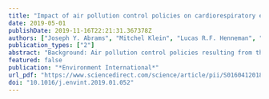 ```yaml
---
title: "Impact of air pollution control policies on cardiorespiratory emergency department visits, Atlanta, GA, 1999–2013"
date: 2019-05-01
publishDate: 2019-11-16T22:21:31.367378Z
authors: ["Joseph Y. Abrams", "Mitchel Klein", "Lucas R.F. Henneman", "Stefanie E. Sarnat", "Howard H. Chang", "Matthew J. Strickland", "James A. Mulholland", "Armistead G. Russell", "Paige E. Tolbert"]
publication_types: ["2"]
abstract: "Background: Air pollution control policies resulting from the 1990 Clean Air Act Amendments were aimed at reducing pollutant emissions, ambient concentrations, and ultimately adverse health outcomes. Objectives: As part of a comprehensive air pollution accountability study, we used a counterfactual study design to estimate the impact of mobile source and electricity generation control policies on health outcomes in the Atlanta, GA, metropolitan area from 1999 to 2013. Methods: We identified nine sets of pollution control policies, estimated changes in emissions in the absence of these policies, and employed those changes to estimate counterfactual daily ambient pollutant concentrations at a central monitoring location. Using a multipollutant Poisson time-series model, we estimated associations between observed pollutant levels and daily counts of cardiorespiratory emergency department (ED) visits at Atlanta hospitals. These associations were then used to estimate the number of ED visits prevented due to control policies, comparing observed to counterfactual daily concentrations. Results: Pollution control policies were estimated to substantially reduce ambient concentrations of the nine pollutants examined for the period 1999–2013. We estimated that pollutant concentration reductions resulting from the control policies led to the avoidance of over 55,000 cardiorespiratory disease ED visits in the five-county metropolitan Atlanta area, with greater proportions of visits prevented in later years as effects of policies became more fully realized. During the final two years of the study period, 2012–2013, the policies were estimated to prevent 16.5% of ED visits due to asthma (95% interval estimate: 7.5%, 25.1%), 5.9% (95% interval estimate: −0.4%, 12.3%) of respiratory ED visits, and 2.3% (95% interval estimate: −1.8%, 6.2%) of cardiovascular disease ED visits. Discussion: Pollution control policies resulting from the 1990 Clean Air Act Amendments led to substantial estimated reductions in ambient pollutant concentrations and cardiorespiratory ED visits in the Atlanta area."
featured: false
publication: "*Environment International*"
url_pdf: "https://www.sciencedirect.com/science/article/pii/S0160412018328046"
doi: "10.1016/j.envint.2019.01.052"
---
```


